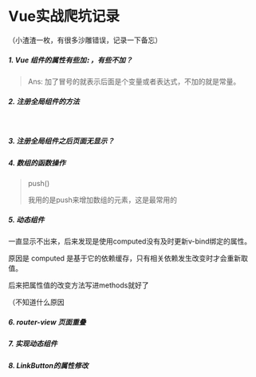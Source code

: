 # Vue实战爬坑记录

（小渣渣一枚，有很多沙雕错误，记录一下备忘）

##### 1. Vue 组件的属性有些加<kbd>:</kbd>，有些不加？

> Ans: 加了冒号的就表示后面是个变量或者表达式，不加的就是常量。

##### 2. 注册全局组件的方法

​	

##### 3. 注册全局组件之后页面无显示？

##### 4. 数组的函数操作

> push()
>
> 我用的是push来增加数组的元素，这是最常用的

##### 5. 动态组件

一直显示不出来，后来发现是使用computed没有及时更新v-bind绑定的属性。

原因是 computed 是基于它的依赖缓存，只有相关依赖发生改变时才会重新取值。

后来把属性值的改变方法写进methods就好了

（不知道什么原因

##### 6. router-view 页面重叠

##### 7. 实现动态组件



##### 8. LinkButton的属性修改